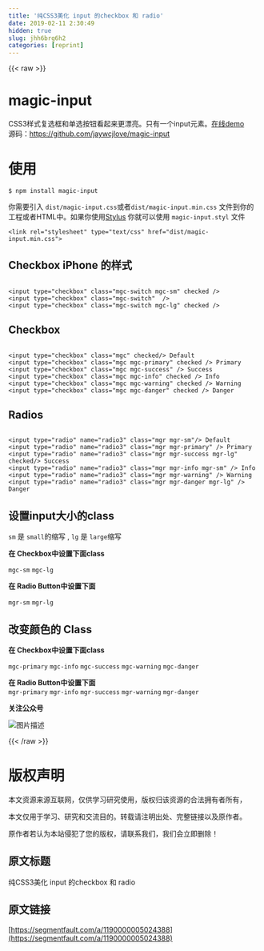 ```yaml
---
title: '纯CSS3美化 input 的checkbox 和 radio' 
date: 2019-02-11 2:30:49
hidden: true
slug: jhh6brg6h2
categories: [reprint]
---
```


{{< raw >}}

                    
<h1 id="articleHeader0">magic-input</h1>
<p>CSS3样式复选框和单选按钮看起来更漂亮。只有一个input元素。<a href="https://jaywcjlove.github.io/magic-input" rel="nofollow noreferrer" target="_blank">在线demo</a><br>源码：<a href="https://github.com/jaywcjlove/magic-input" rel="nofollow noreferrer" target="_blank">https://github.com/jaywcjlove/magic-input</a></p>
<h1 id="articleHeader1">使用</h1>
<div class="widget-codetool" style="display:none;">
      <div class="widget-codetool--inner">
      <span class="selectCode code-tool" data-toggle="tooltip" data-placement="top" title="" data-original-title="全选"></span>
      <span type="button" class="copyCode code-tool" data-toggle="tooltip" data-placement="top" data-clipboard-text="$ npm install magic-input" title="" data-original-title="复制"></span>
      <span type="button" class="saveToNote code-tool" data-toggle="tooltip" data-placement="top" title="" data-original-title="放进笔记"></span>
      </div>
      </div><pre class="bash hljs"><code class="bash" style="word-break: break-word; white-space: initial;">$ npm install magic-input</code></pre>
<p>你需要引入 <code>dist/magic-input.css</code>或者<code>dist/magic-input.min.css</code> 文件到你的工程或者HTML中。如果你使用<a href="https://github.com/stylus/stylus" rel="nofollow noreferrer" target="_blank">Stylus</a> 你就可以使用 <code>magic-input.styl</code> 文件</p>
<div class="widget-codetool" style="display:none;">
      <div class="widget-codetool--inner">
      <span class="selectCode code-tool" data-toggle="tooltip" data-placement="top" title="" data-original-title="全选"></span>
      <span type="button" class="copyCode code-tool" data-toggle="tooltip" data-placement="top" data-clipboard-text="<link rel=&quot;stylesheet&quot; type=&quot;text/css&quot; href=&quot;dist/magic-input.min.css&quot;>" title="" data-original-title="复制"></span>
      <span type="button" class="saveToNote code-tool" data-toggle="tooltip" data-placement="top" title="" data-original-title="放进笔记"></span>
      </div>
      </div><pre class="xml hljs"><code class="html" style="word-break: break-word; white-space: initial;"><span class="hljs-tag">&lt;<span class="hljs-name">link</span> <span class="hljs-attr">rel</span>=<span class="hljs-string">"stylesheet"</span> <span class="hljs-attr">type</span>=<span class="hljs-string">"text/css"</span> <span class="hljs-attr">href</span>=<span class="hljs-string">"dist/magic-input.min.css"</span>&gt;</span></code></pre>
<h2 id="articleHeader2">Checkbox iPhone 的样式</h2>
<p><span class="img-wrap"><img data-src="/img/remote/1460000012965932" src="https://static.alili.tech/img/remote/1460000012965932" alt="" title="" style="cursor: pointer; display: inline;"></span></p>
<div class="widget-codetool" style="display:none;">
      <div class="widget-codetool--inner">
      <span class="selectCode code-tool" data-toggle="tooltip" data-placement="top" title="" data-original-title="全选"></span>
      <span type="button" class="copyCode code-tool" data-toggle="tooltip" data-placement="top" data-clipboard-text="<input type=&quot;checkbox&quot; class=&quot;mgc-switch mgc-sm&quot; checked />
<input type=&quot;checkbox&quot; class=&quot;mgc-switch&quot;  />
<input type=&quot;checkbox&quot; class=&quot;mgc-switch mgc-lg&quot; checked />" title="" data-original-title="复制"></span>
      <span type="button" class="saveToNote code-tool" data-toggle="tooltip" data-placement="top" title="" data-original-title="放进笔记"></span>
      </div>
      </div><pre class="xml hljs"><code class="html"><span class="hljs-tag">&lt;<span class="hljs-name">input</span> <span class="hljs-attr">type</span>=<span class="hljs-string">"checkbox"</span> <span class="hljs-attr">class</span>=<span class="hljs-string">"mgc-switch mgc-sm"</span> <span class="hljs-attr">checked</span> /&gt;</span>
<span class="hljs-tag">&lt;<span class="hljs-name">input</span> <span class="hljs-attr">type</span>=<span class="hljs-string">"checkbox"</span> <span class="hljs-attr">class</span>=<span class="hljs-string">"mgc-switch"</span>  /&gt;</span>
<span class="hljs-tag">&lt;<span class="hljs-name">input</span> <span class="hljs-attr">type</span>=<span class="hljs-string">"checkbox"</span> <span class="hljs-attr">class</span>=<span class="hljs-string">"mgc-switch mgc-lg"</span> <span class="hljs-attr">checked</span> /&gt;</span></code></pre>
<h2 id="articleHeader3">Checkbox</h2>
<p><span class="img-wrap"><img data-src="/img/remote/1460000012965933" src="https://static.alili.tech/img/remote/1460000012965933" alt="" title="" style="cursor: pointer; display: inline;"></span></p>
<div class="widget-codetool" style="display:none;">
      <div class="widget-codetool--inner">
      <span class="selectCode code-tool" data-toggle="tooltip" data-placement="top" title="" data-original-title="全选"></span>
      <span type="button" class="copyCode code-tool" data-toggle="tooltip" data-placement="top" data-clipboard-text="<input type=&quot;checkbox&quot; class=&quot;mgc&quot; checked/> Default
<input type=&quot;checkbox&quot; class=&quot;mgc mgc-primary&quot; checked /> Primary
<input type=&quot;checkbox&quot; class=&quot;mgc mgc-success&quot; /> Success
<input type=&quot;checkbox&quot; class=&quot;mgc mgc-info&quot; checked /> Info
<input type=&quot;checkbox&quot; class=&quot;mgc mgc-warning&quot; checked /> Warning
<input type=&quot;checkbox&quot; class=&quot;mgc mgc-danger&quot; checked /> Danger" title="" data-original-title="复制"></span>
      <span type="button" class="saveToNote code-tool" data-toggle="tooltip" data-placement="top" title="" data-original-title="放进笔记"></span>
      </div>
      </div><pre class="xml hljs"><code class="html"><span class="hljs-tag">&lt;<span class="hljs-name">input</span> <span class="hljs-attr">type</span>=<span class="hljs-string">"checkbox"</span> <span class="hljs-attr">class</span>=<span class="hljs-string">"mgc"</span> <span class="hljs-attr">checked</span>/&gt;</span> Default
<span class="hljs-tag">&lt;<span class="hljs-name">input</span> <span class="hljs-attr">type</span>=<span class="hljs-string">"checkbox"</span> <span class="hljs-attr">class</span>=<span class="hljs-string">"mgc mgc-primary"</span> <span class="hljs-attr">checked</span> /&gt;</span> Primary
<span class="hljs-tag">&lt;<span class="hljs-name">input</span> <span class="hljs-attr">type</span>=<span class="hljs-string">"checkbox"</span> <span class="hljs-attr">class</span>=<span class="hljs-string">"mgc mgc-success"</span> /&gt;</span> Success
<span class="hljs-tag">&lt;<span class="hljs-name">input</span> <span class="hljs-attr">type</span>=<span class="hljs-string">"checkbox"</span> <span class="hljs-attr">class</span>=<span class="hljs-string">"mgc mgc-info"</span> <span class="hljs-attr">checked</span> /&gt;</span> Info
<span class="hljs-tag">&lt;<span class="hljs-name">input</span> <span class="hljs-attr">type</span>=<span class="hljs-string">"checkbox"</span> <span class="hljs-attr">class</span>=<span class="hljs-string">"mgc mgc-warning"</span> <span class="hljs-attr">checked</span> /&gt;</span> Warning
<span class="hljs-tag">&lt;<span class="hljs-name">input</span> <span class="hljs-attr">type</span>=<span class="hljs-string">"checkbox"</span> <span class="hljs-attr">class</span>=<span class="hljs-string">"mgc mgc-danger"</span> <span class="hljs-attr">checked</span> /&gt;</span> Danger</code></pre>
<h2 id="articleHeader4">Radios</h2>
<p><span class="img-wrap"><img data-src="/img/remote/1460000012965934?w=444&amp;h=209" src="https://static.alili.tech/img/remote/1460000012965934?w=444&amp;h=209" alt="" title="" style="cursor: pointer; display: inline;"></span></p>
<div class="widget-codetool" style="display:none;">
      <div class="widget-codetool--inner">
      <span class="selectCode code-tool" data-toggle="tooltip" data-placement="top" title="" data-original-title="全选"></span>
      <span type="button" class="copyCode code-tool" data-toggle="tooltip" data-placement="top" data-clipboard-text="<input type=&quot;radio&quot; name=&quot;radio3&quot; class=&quot;mgr mgr-sm&quot;/> Default
<input type=&quot;radio&quot; name=&quot;radio3&quot; class=&quot;mgr mgr-primary&quot; /> Primary
<input type=&quot;radio&quot; name=&quot;radio3&quot; class=&quot;mgr mgr-success mgr-lg&quot; checked/> Success
<input type=&quot;radio&quot; name=&quot;radio3&quot; class=&quot;mgr mgr-info mgr-sm&quot; /> Info
<input type=&quot;radio&quot; name=&quot;radio3&quot; class=&quot;mgr mgr-warning&quot; /> Warning
<input type=&quot;radio&quot; name=&quot;radio3&quot; class=&quot;mgr mgr-danger mgr-lg&quot; /> Danger" title="" data-original-title="复制"></span>
      <span type="button" class="saveToNote code-tool" data-toggle="tooltip" data-placement="top" title="" data-original-title="放进笔记"></span>
      </div>
      </div><pre class="xml hljs"><code class="html"><span class="hljs-tag">&lt;<span class="hljs-name">input</span> <span class="hljs-attr">type</span>=<span class="hljs-string">"radio"</span> <span class="hljs-attr">name</span>=<span class="hljs-string">"radio3"</span> <span class="hljs-attr">class</span>=<span class="hljs-string">"mgr mgr-sm"</span>/&gt;</span> Default
<span class="hljs-tag">&lt;<span class="hljs-name">input</span> <span class="hljs-attr">type</span>=<span class="hljs-string">"radio"</span> <span class="hljs-attr">name</span>=<span class="hljs-string">"radio3"</span> <span class="hljs-attr">class</span>=<span class="hljs-string">"mgr mgr-primary"</span> /&gt;</span> Primary
<span class="hljs-tag">&lt;<span class="hljs-name">input</span> <span class="hljs-attr">type</span>=<span class="hljs-string">"radio"</span> <span class="hljs-attr">name</span>=<span class="hljs-string">"radio3"</span> <span class="hljs-attr">class</span>=<span class="hljs-string">"mgr mgr-success mgr-lg"</span> <span class="hljs-attr">checked</span>/&gt;</span> Success
<span class="hljs-tag">&lt;<span class="hljs-name">input</span> <span class="hljs-attr">type</span>=<span class="hljs-string">"radio"</span> <span class="hljs-attr">name</span>=<span class="hljs-string">"radio3"</span> <span class="hljs-attr">class</span>=<span class="hljs-string">"mgr mgr-info mgr-sm"</span> /&gt;</span> Info
<span class="hljs-tag">&lt;<span class="hljs-name">input</span> <span class="hljs-attr">type</span>=<span class="hljs-string">"radio"</span> <span class="hljs-attr">name</span>=<span class="hljs-string">"radio3"</span> <span class="hljs-attr">class</span>=<span class="hljs-string">"mgr mgr-warning"</span> /&gt;</span> Warning
<span class="hljs-tag">&lt;<span class="hljs-name">input</span> <span class="hljs-attr">type</span>=<span class="hljs-string">"radio"</span> <span class="hljs-attr">name</span>=<span class="hljs-string">"radio3"</span> <span class="hljs-attr">class</span>=<span class="hljs-string">"mgr mgr-danger mgr-lg"</span> /&gt;</span> Danger</code></pre>
<h2 id="articleHeader5">设置input大小的class</h2>
<p><code>sm</code> 是 <code>small</code>的缩写 , <code>lg</code> 是 <code>large</code>缩写</p>
<p><strong>在 Checkbox中设置下面class</strong></p>
<p><code>mgc-sm</code> <code>mgc-lg</code></p>
<p><strong>在 Radio Button中设置下面</strong></p>
<p><code>mgr-sm</code> <code>mgr-lg</code></p>
<h2 id="articleHeader6">改变颜色的 Class</h2>
<p><strong>在 Checkbox中设置下面class</strong></p>
<p><code>mgc-primary</code> <code>mgc-info</code> <code>mgc-success</code> <code>mgc-warning</code> <code>mgc-danger</code></p>
<p><strong>在 Radio Button中设置下面</strong><br><code>mgr-primary</code> <code>mgr-info</code> <code>mgr-success</code> <code>mgr-warning</code> <code>mgr-danger</code></p>
<p><strong>关注公众号</strong></p>
<p><span class="img-wrap"><img data-src="/img/bVyfa7?w=258&amp;h=258" src="https://static.alili.tech/img/bVyfa7?w=258&amp;h=258" alt="图片描述" title="图片描述" style="cursor: pointer; display: inline;"></span></p>

                
{{< /raw >}}

# 版权声明
本文资源来源互联网，仅供学习研究使用，版权归该资源的合法拥有者所有，

本文仅用于学习、研究和交流目的。转载请注明出处、完整链接以及原作者。

原作者若认为本站侵犯了您的版权，请联系我们，我们会立即删除！

## 原文标题
纯CSS3美化 input 的checkbox 和 radio

## 原文链接
[https://segmentfault.com/a/1190000005024388](https://segmentfault.com/a/1190000005024388)


